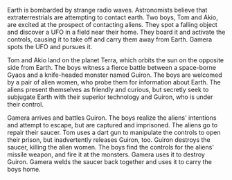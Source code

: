 <!-- Gamera vs. Guiron (1969) -->

Earth is bombarded by strange radio waves. Astronomists believe that extraterrestrials are attempting to contact earth. Two boys, Tom and Akio, are excited at the prospect of contacting aliens. They spot a falling object and discover a UFO in a field near their home. They board it and activate the controls, causing it to take off and carry them away from Earth. Gamera spots the UFO and pursues it.

Tom and Akio land on the planet Terra, which orbits the sun on the opposite side from Earth. The boys witness a fierce battle between a space-borne Gyaos and a knife-headed monster named Guiron. The boys are welcomed by a pair of alien women, who probe them for information about Earth. The aliens present themselves as friendly and curious, but secretly seek to subjugate Earth with their superior technology and Guiron, who is under their control.

Gamera arrives and battles Guiron. The boys realize the aliens' intentions and attempt to escape, but are captured and imprisoned. The aliens go to repair their saucer. Tom uses a dart gun to manipulate the controls to open their prison, but inadvertently releases Guiron, too. Guiron destroys the saucer, killing the alien women. The boys find the controls for the aliens' missile weapon, and fire it at the monsters. Gamera uses it to destroy Guiron. Gamera welds the saucer back together and uses it to carry the boys home.